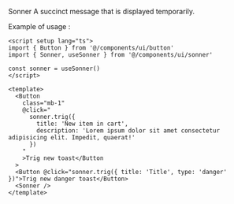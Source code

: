 Sonner
A succinct message that is displayed temporarily.

Example of usage :

<ClientOnly>
  <ExampleOfSonner />
</ClientOnly>

```vue
<script setup lang="ts">
import { Button } from '@/components/ui/button'
import { Sonner, useSonner } from '@/components/ui/sonner'

const sonner = useSonner()
</script>

<template>
  <Button
    class="mb-1"
    @click="
      sonner.trig({
        title: 'New item in cart',
        description: 'Lorem ipsum dolor sit amet consectetur adipisicing elit. Impedit, quaerat!'
      })
    "
    >Trig new toast</Button
  >
  <Button @click="sonner.trig({ title: 'Title', type: 'danger' })">Trig new danger toast</Button>
  <Sonner />
</template>
```
